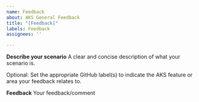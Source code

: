 ```yaml
---
name: Feedback
about: AKS General Feedback
title: "[Feedback]"
labels: Feedback
assignees: ''

---
```


**Describe your scenario**
A clear and concise description of what your scenario is.

Optional: Set the appropriate GitHub label(s) to indicate the AKS feature or area your feedback relates to.

**Feedback**
Your feedback/comment
